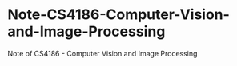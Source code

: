 # Note-CS4186-Computer-Vision-and-Image-Processing
Note of CS4186 - Computer Vision and Image Processing
